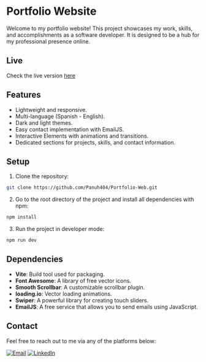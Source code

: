 # Portfolio Website

Welcome to my portfolio website! This project showcases my work, skills, and accomplishments as a software developer. 
It is designed to be a hub for my professional presence online.

## Live

Check the live version [here](https://Panuh404.github.io/Portfolio-Web)

## Features
- Lightweight and responsive.
- Multi-language (Spanish - English).
- Dark and light themes.
- Easy contact implementation with EmailJS.
- Interactive Elements with animations and transitions.
- Dedicated sections for projects, skills, and contact information.

## Setup
1. Clone the repository:
```bash
git clone https://github.com/Panuh404/Portfolio-Web.git
```
2. Go to the root directory of the project and install all dependencies with npm:
```bash
npm install
```
3. Run the project in developer mode:
```bash
npm run dev
```

## Dependencies
- **Vite**: Build tool used for packaging.
- **Font Awesome**: A library of free vector icons.
- **Smooth Scrollbar**: A customizable scrollbar plugin.
- **loading.io**: Vector loading animations.
- **Swiper**: A powerful library for creating touch sliders.
- **EmailJS**: A free service that allows you to send emails using JavaScript.

## Contact
Feel free to reach out to me via any of the platforms below:

[![Email](https://img.shields.io/badge/Email-D14836?style=for-the-badge&logo=gmail&logoColor=white)](mailto:gastonpannuto@gmail.com)
[![LinkedIn](https://img.shields.io/badge/LinkedIn-0077B5?style=for-the-badge&logo=linkedin&logoColor=white)](https://www.linkedin.com/in/gastonpannuto/)